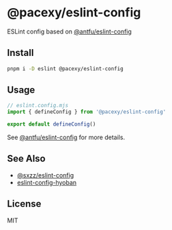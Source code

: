 # @pacexy/eslint-config

ESLint config based on [@antfu/eslint-config]

## Install

```bash
pnpm i -D eslint @pacexy/eslint-config
```

## Usage

```js
// eslint.config.mjs
import { defineConfig } from '@pacexy/eslint-config'

export default defineConfig()
```

See [@antfu/eslint-config] for more details.

## See Also

- [@sxzz/eslint-config](https://github.com/sxzz/eslint-config)
- [eslint-config-hyoban](https://github.com/hyoban/eslint-config-hyoban)

## License

MIT

[@antfu/eslint-config]: https://github.com/antfu/eslint-config
